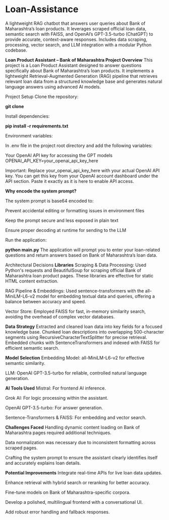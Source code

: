 # Loan-Assistance
A lightweight RAG chatbot that answers user queries about Bank of Maharashtra’s loan products. It leverages scraped official loan data, semantic search with FAISS, and OpenAI’s GPT-3.5-turbo (ChatGPT) to provide accurate, context-aware responses. Includes data scraping, processing, vector search, and LLM integration with a modular Python codebase.

**Loan Product Assistant – Bank of Maharashtra
Project Overview**
This project is a Loan Product Assistant designed to answer questions specifically about Bank of Maharashtra’s loan products. It implements a lightweight Retrieval-Augmented Generation (RAG) pipeline that retrieves relevant loan data from a structured knowledge base and generates natural language answers using advanced AI models.

Project Setup
Clone the repository:

**git clone <your-repo-url>**

Install dependencies:

**pip install -r requirements.txt**

Environment variables:

In .env file in the project root directory and add the following variables:

Your OpenAI API key for accessing the GPT models
OPENAI_API_KEY=your_openai_api_key_here

Important:
Replace your_openai_api_key_here with your actual OpenAI API key. You can get this key from your OpenAI account dashboard under the API section. Paste it exactly as it is here to enable API access.

**Why encode the system prompt?**

The system prompt is base64 encoded to:

Prevent accidental editing or formatting issues in environment files

Keep the prompt secure and less exposed in plain text

Ensure proper decoding at runtime for sending to the LLM

Run the application:

**python main.py**
The application will prompt you to enter your loan-related questions and return answers based on Bank of Maharashtra’s loan data.

Architectural Decisions
**Libraries**
Scraping & Data Processing:
Used Python's requests and BeautifulSoup for scraping official Bank of Maharashtra loan product pages. These libraries are effective for static HTML content extraction.

RAG Pipeline & Embeddings:
Used sentence-transformers with the all-MiniLM-L6-v2 model for embedding textual data and queries, offering a balance between accuracy and speed.

Vector Store:
Employed FAISS for fast, in-memory similarity search, avoiding the overhead of complex vector databases.


**Data Strategy**
Extracted and cleaned loan data into key fields for a focused knowledge base.
Chunked loan descriptions into overlapping 500-character segments using RecursiveCharacterTextSplitter for precise retrieval.
Embedded chunks with SentenceTransformers and indexed with FAISS for efficient semantic search.



**Model Selection**
Embedding Model: all-MiniLM-L6-v2 for effective semantic similarity.

LLM: OpenAI GPT-3.5-turbo for reliable, controlled natural language generation.

**AI Tools Used**
Mistral: For frontend AI inference.

Grok AI: For logic processing within the assistant.

OpenAI GPT-3.5-turbo: For answer generation.

Sentence-Transformers & FAISS: For embedding and vector search.

**Challenges Faced**
Handling dynamic content loading on Bank of Maharashtra pages required additional techniques.

Data normalization was necessary due to inconsistent formatting across scraped pages.

Crafting the system prompt to ensure the assistant clearly identifies itself and accurately explains loan details.


**Potential Improvements**
Integrate real-time APIs for live loan data updates.

Enhance retrieval with hybrid search or reranking for better accuracy.

Fine-tune models on Bank of Maharashtra-specific corpora.

Develop a polished, multilingual frontend with a conversational UI.

Add robust error handling and fallback responses.

